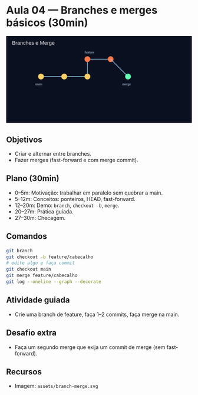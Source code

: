 # Aula 04 — Branches e merges básicos (30min)

![Branches e merge](../assets/branch-merge.svg)

## Objetivos
- Criar e alternar entre branches.
- Fazer merges (fast-forward e com merge commit).

## Plano (30min)
- 0–5m: Motivação: trabalhar em paralelo sem quebrar a main.
- 5–12m: Conceitos: ponteiros, HEAD, fast-forward.
- 12–20m: Demo: `branch`, `checkout -b`, `merge`.
- 20–27m: Prática guiada.
- 27–30m: Checagem.

## Comandos
```bash
git branch
git checkout -b feature/cabecalho
# edite algo e faça commit
git checkout main
git merge feature/cabecalho
git log --oneline --graph --decorate
```

## Atividade guiada
- Crie uma branch de feature, faça 1–2 commits, faça merge na main.

## Desafio extra
- Faça um segundo merge que exija um commit de merge (sem fast-forward).

## Recursos
- Imagem: `assets/branch-merge.svg`